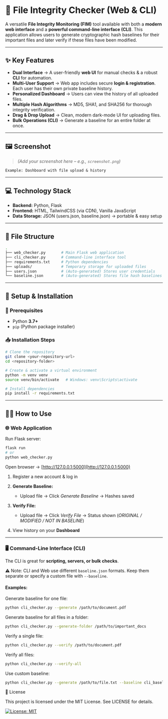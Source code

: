 # 📂 File Integrity Checker (Web & CLI)

A versatile **File Integrity Monitoring (FIM)** tool available with both a **modern web interface** and a **powerful command-line interface (CLI)**.
This application allows users to generate cryptographic hash baselines for their important files and later verify if these files have been modified.

---

## ✨ Key Features

*  **Dual Interface** → A user-friendly **web UI** for manual checks & a robust **CLI** for automation.
*  **Multi-User Support** → Web app includes secure **login & registration**. Each user has their own private baseline history.
*  **Personalized Dashboard** → Users can view the history of all uploaded files.
*  **Multiple Hash Algorithms** → MD5, SHA1, and SHA256 for thorough integrity verification.
*  **Drag & Drop Upload** → Clean, modern dark-mode UI for uploading files.
*  **Bulk Operations (CLI)** → Generate a baseline for an entire folder at once.

---

## 🖼️ Screenshot

> *(Add your screenshot here – e.g., `screenshot.png`)*

```
Example: Dashboard with file upload & history
```

---

## 💻 Technology Stack

* **Backend:** Python, Flask
* **Frontend:** HTML, TailwindCSS (via CDN), Vanilla JavaScript
* **Data Storage:** JSON (users.json, baseline.json) → portable & easy setup

---

## 📂 File Structure

```bash
.
├── web_checker.py       # Main Flask web application
├── cli_checker.py       # Command-line interface tool
├── requirements.txt     # Python dependencies
├── uploads/             # Temporary storage for uploaded files
├── users.json           # (Auto-generated) Stores user credentials
└── baseline.json        # (Auto-generated) Stores file hash baselines
```

---

## 🚀 Setup & Installation

### 🔧 Prerequisites

* Python **3.7+**
* `pip` (Python package installer)

### 📥 Installation Steps

```bash
# Clone the repository
git clone <your-repository-url>
cd <repository-folder>

# Create & activate a virtual environment
python -m venv venv
source venv/bin/activate   # Windows: venv\Scripts\activate

# Install dependencies
pip install -r requirements.txt
```

---

## 🧑‍💻 How to Use

### 🌐 Web Application

Run Flask server:

```bash
flask run
# or
python web_checker.py
```

Open browser → [http://127.0.0.1:5000](http://127.0.0.1:5000)

1. Register a new account & log in
2. **Generate Baseline:**

   * Upload file → Click *Generate Baseline* → Hashes saved
3. **Verify File:**

   * Upload file → Click *Verify File* → Status shown (*ORIGINAL / MODIFIED / NOT IN BASELINE*)
4. View history on your **Dashboard**

---

### 🖥️ Command-Line Interface (CLI)

The CLI is great for **scripting, servers, or bulk checks**.

⚠️ Note: CLI and Web use different `baseline.json` formats. Keep them separate or specify a custom file with `--baseline`.

#### Examples:

Generate baseline for one file:

```bash
python cli_checker.py --generate /path/to/document.pdf
```

Generate baseline for all files in a folder:

```bash
python cli_checker.py --generate-folder /path/to/important_docs
```

Verify a single file:

```bash
python cli_checker.py --verify /path/to/document.pdf
```

Verify all files:

```bash
python cli_checker.py --verify-all
```

Use custom baseline:

```bash
python cli_checker.py --generate /path/to/file.txt --baseline cli_baseline.json
```
📜 License

This project is licensed under the MIT License.
See LICENSE
 for details.

 [![License: MIT](https://img.shields.io/badge/License-MIT-yellow.svg)](https://opensource.org/licenses/MIT)
